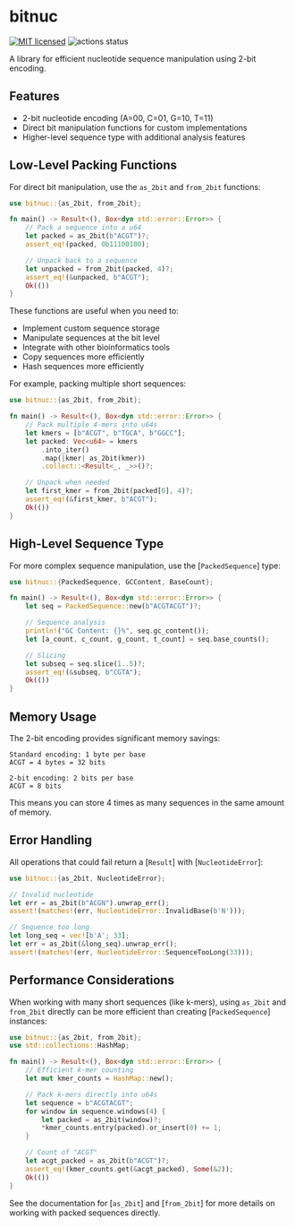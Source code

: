 # bitnuc

[![MIT licensed](https://img.shields.io/badge/license-MIT-blue.svg)](./LICENSE.md)
![actions status](https://github.com/noamteyssier/bitnuc/workflows/Rust/badge.svg)

A library for efficient nucleotide sequence manipulation using 2-bit encoding.

## Features

- 2-bit nucleotide encoding (A=00, C=01, G=10, T=11)
- Direct bit manipulation functions for custom implementations
- Higher-level sequence type with additional analysis features

## Low-Level Packing Functions

For direct bit manipulation, use the `as_2bit` and `from_2bit` functions:

```rust
use bitnuc::{as_2bit, from_2bit};

fn main() -> Result<(), Box<dyn std::error::Error>> {
    // Pack a sequence into a u64
    let packed = as_2bit(b"ACGT")?;
    assert_eq!(packed, 0b11100100);

    // Unpack back to a sequence
    let unpacked = from_2bit(packed, 4)?;
    assert_eq!(&unpacked, b"ACGT");
    Ok(())
}
```

These functions are useful when you need to:
- Implement custom sequence storage
- Manipulate sequences at the bit level
- Integrate with other bioinformatics tools
- Copy sequences more efficiently
- Hash sequences more efficiently

For example, packing multiple short sequences:

```rust
use bitnuc::{as_2bit, from_2bit};

fn main() -> Result<(), Box<dyn std::error::Error>> {
    // Pack multiple 4-mers into u64s
    let kmers = [b"ACGT", b"TGCA", b"GGCC"];
    let packed: Vec<u64> = kmers
        .into_iter()
        .map(|kmer| as_2bit(kmer))
        .collect::<Result<_, _>>()?;

    // Unpack when needed
    let first_kmer = from_2bit(packed[0], 4)?;
    assert_eq!(&first_kmer, b"ACGT");
    Ok(())
}
```

## High-Level Sequence Type

For more complex sequence manipulation, use the [`PackedSequence`] type:

```rust
use bitnuc::{PackedSequence, GCContent, BaseCount};

fn main() -> Result<(), Box<dyn std::error::Error>> {
    let seq = PackedSequence::new(b"ACGTACGT")?;

    // Sequence analysis
    println!("GC Content: {}%", seq.gc_content());
    let [a_count, c_count, g_count, t_count] = seq.base_counts();

    // Slicing
    let subseq = seq.slice(1..5)?;
    assert_eq!(&subseq, b"CGTA");
    Ok(())
}
```

## Memory Usage

The 2-bit encoding provides significant memory savings:

```text
Standard encoding: 1 byte per base
ACGT = 4 bytes = 32 bits

2-bit encoding: 2 bits per base
ACGT = 8 bits
```

This means you can store 4 times as many sequences in the same amount of memory.

## Error Handling

All operations that could fail return a [`Result`] with [`NucleotideError`]:

```rust
use bitnuc::{as_2bit, NucleotideError};

// Invalid nucleotide
let err = as_2bit(b"ACGN").unwrap_err();
assert!(matches!(err, NucleotideError::InvalidBase(b'N')));

// Sequence too long
let long_seq = vec![b'A'; 33];
let err = as_2bit(&long_seq).unwrap_err();
assert!(matches!(err, NucleotideError::SequenceTooLong(33)));
```

## Performance Considerations

When working with many short sequences (like k-mers), using `as_2bit` and `from_2bit`
directly can be more efficient than creating [`PackedSequence`] instances:

```rust
use bitnuc::{as_2bit, from_2bit};
use std::collections::HashMap;

fn main() -> Result<(), Box<dyn std::error::Error>> {
    // Efficient k-mer counting
    let mut kmer_counts = HashMap::new();

    // Pack k-mers directly into u64s
    let sequence = b"ACGTACGT";
    for window in sequence.windows(4) {
        let packed = as_2bit(window)?;
        *kmer_counts.entry(packed).or_insert(0) += 1;
    }

    // Count of "ACGT"
    let acgt_packed = as_2bit(b"ACGT")?;
    assert_eq!(kmer_counts.get(&acgt_packed), Some(&2));
    Ok(())
}
```

See the documentation for [`as_2bit`] and [`from_2bit`] for more details on
working with packed sequences directly.
